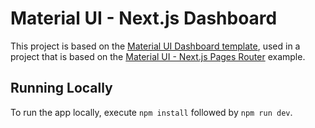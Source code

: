 # Material UI - Next.js Dashboard

This project is based on the [Material UI Dashboard template](https://mui.com/material-ui/getting-started/templates/), used in a project that is based on the [Material UI - Next.js Pages Router](https://github.com/mui/material-ui/tree/master/examples/material-ui-nextjs-pages-router-ts) example.

## Running Locally

To run the app locally, execute `npm install` followed by `npm run dev`.
